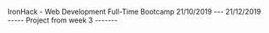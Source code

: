 IronHack - Web Development Full-Time Bootcamp
21/10/2019  --- 21/12/2019
 -----  Project from week 3 -------
